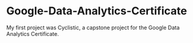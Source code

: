 # Google-Data-Analytics-Certificate
My first project was Cyclistic, a capstone project for the Google Data Analytics Certificate. 

